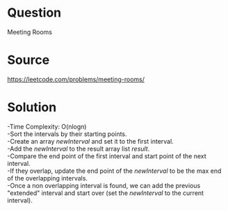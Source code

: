# Question
Meeting Rooms

# Source
https://leetcode.com/problems/meeting-rooms/

# Solution
-Time Complexity: O(nlogn)  
-Sort the intervals by their starting points.  
-Create an array *newInterval* and set it to the first interval.  
-Add the *newInterval* to the result array list *result*.  
-Compare the end point of the first interval and start point of the next interval.  
-If they overlap, update the end point of the *newInterval* to be the max end of the overlapping intervals.  
-Once a non overlapping interval is found, we can add the previous "extended" interval and start over (set the *newInterval* to the current interval).